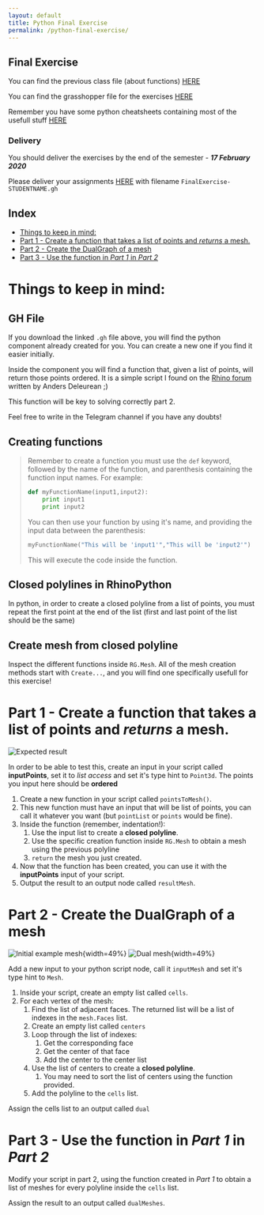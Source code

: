 ```yaml
---
layout: default
title: Python Final Exercise
permalink: /python-final-exercise/
---
```


## Final Exercise

You can find the previous class file (about functions) [HERE](https://drive.google.com/file/d/1HMUQeh4eQkgMui2GqWc_d-0sG9lg-gtY/view?usp=sharing)

You can find the grasshopper file for the exercises [HERE](https://drive.google.com/open?id=1-HjKOpI9gnEjxnKC_e0Sw8iqvFAJRGEO)

Remember you have some python cheatsheets containing most of the usefull stuff [HERE](https://drive.google.com/file/d/1kIzAA1Ln2IqHT0VENobCnyE7-ikAMjEO/view)

### Delivery

You should deliver the exercises by the end of the semester - _**17 February 2020**_

Please deliver your assignments [HERE](https://drive.google.com/drive/folders/15YDnDN75bl3CAz4Slo5hx7I_1YmA0aZf?usp=sharing) with filename `FinalExercise-STUDENTNAME.gh`

## Index

- [Things to keep in mind:](#things-to-keep-in-mind)
- [Part 1 - Create a function that takes a list of points and _returns_ a mesh.](#part-1---create-a-function-that-takes-a-list-of-points-and-returns-a-mesh)
- [Part 2 - Create the DualGraph of a mesh](#part-2---create-the-dualgraph-of-a-mesh)
- [Part 3 - Use the function in _Part 1_ in _Part 2_](#part-3---use-the-function-in-part-1-in-part-2)

# Things to keep in mind:

## GH File

If you download the linked `.gh` file above, you will find the python component already created for you. You can create a new one if you find it easier initially.

Inside the component you will find a function that, given a list of points, will return those points ordered. It is a simple script I found on the [Rhino forum](https://discourse.mcneel.com/t/shortest-polyline-between-points/73235/12) written by Anders Deleurean ;)

This function will be key to solving correctly part 2.

Feel free to write in the Telegram channel if you have any doubts!

## Creating functions

> Remember to create a function you must use the `def` keyword, followed by the name of the function, and parenthesis containing the function input names. For example:
>
> ```python
> def myFunctionName(input1,input2):
>     print input1
>     print input2
> ```
>
> You can then use your function by using it's name, and providing the input data between the parenthesis:
>
> ```python
> myFunctionName("This will be 'input1'","This will be 'input2'")
> ```
>
> This will execute the code inside the function.

## Closed polylines in RhinoPython

In python, in order to create a closed polyline from a list of points, you must repeat the first point at the end of the list (first and last point of the list should be the same)

## Create mesh from closed polyline

Inspect the different functions inside `RG.Mesh`. All of the mesh creation methods start with `Create...`, and you will find one specifically usefull for this exercise!

# Part 1 - Create a function that takes a list of points and _returns_ a mesh.

![Expected result](assets/img/final-exercise/pointsToMeshFunction.png)

In order to be able to test this, create an input in your script called **inputPoints**, set it to _list access_ and set it's type hint to `Point3d`. The points you input here should be **ordered**

1. Create a new function in your script called `pointsToMesh()`.
2. This new function must have an input that will be list of points, you can call it whatever you want (but `pointList` or `points` would be fine).
3. Inside the function (remember, indentation!):
   1. Use the input list to create a **closed polyline**.
   2. Use the specific creation function inside `RG.Mesh` to obtain a mesh using the previous polyline
   3. `return` the mesh you just created.
4. Now that the function has been created, you can use it with the **inputPoints** input of your script.
5. Output the result to an output node called `resultMesh`.

# Part 2 - Create the DualGraph of a mesh

![Initial example mesh](assets/img/final-exercise/initialMesh.png){width=49%}
![Dual mesh](assets/img/final-exercise/dualMesh.png){width=49%}

Add a new input to your python script node, call it `inputMesh` and set it's type hint to `Mesh`.

1. Inside your script, create an empty list called `cells`.
2. For each vertex of the mesh:
   1. Find the list of adjacent faces. The returned list will be a list of indexes in the `mesh.Faces` list.
   2. Create an empty list called `centers`
   3. Loop through the list of indexes:
      1. Get the corresponding face
      2. Get the center of that face
      3. Add the center to the center list
   4. Use the list of centers to create a **closed polyline**.
      1. You may need to sort the list of centers using the function provided.
   5. Add the polyline to the `cells` list.

Assign the cells list to an output called `dual`

# Part 3 - Use the function in _Part 1_ in _Part 2_

Modify your script in part 2, using the function created in _Part 1_ to obtain a list of meshes for every polyline inside the `cells` list.

Assign the result to an output called `dualMeshes`.
